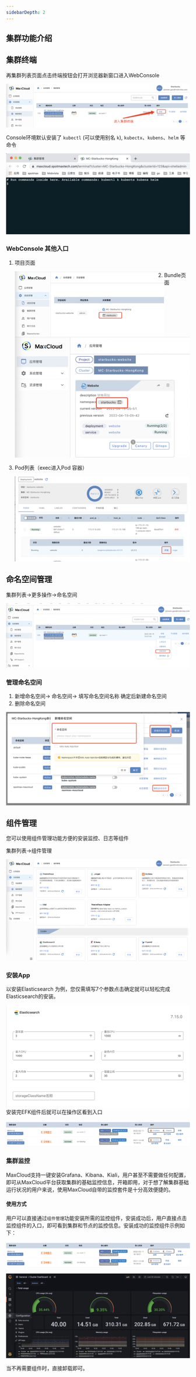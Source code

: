 ```yaml
---
sidebarDepth: 2
---
```

## 集群功能介绍

## 集群终端

再集群列表页面点击终端按钮会打开浏览器新窗口进入WebConsole 

![image-20220415182357952](../../images/image-20220415182357952.png)

Console环境默认安装了  `kubectl` (可以使用别名 `k`), `kubectx`、`kubens`、`helm` 等命令

![image-20220415182520674](../../images/image-20220415182520674.png)

### WebConsole 其他入口

1. 项目页面

   <img src="../../images/image-20220415182814665.png" alt="image-20220415182814665" style="zoom: 40%;" align='left'/>

2. Bundle页面

   <img src="../../images/image-20220415183009715.png" alt="image-20220415183009715" style="zoom:50%;" />

3. Pod列表（exec进入Pod 容器）

   ![image-20220415183044672](../../images/image-20220415183044672.png)

## 命名空间管理

集群列表->更多操作->命名空间

![image-20220415185351289](../../images/image-20220415185351289.png)

### 管理命名空间

1. 新增命名空间-> 命名空间-> 填写命名空间名称   确定后新建命名空间
2. 删除命名空间

![image-20220415191602183](../../images/image-20220415191602183.png)

## 组件管理

您可以使用组件管理功能方便的安装监控、日志等组件

集群列表->组件管理

![image-20220415191806534](../../images/image-20220415191806534.png)

### 安装App

以安装Elasticsearch 为例，您仅需填写7个参数点击确定就可以轻松完成Elasticsearch的安装。

<img src="../../images/image-20220415191914310.png" alt="image-20220415191914310" style="zoom:50%;"  align='left'/>

安装完EFK组件后就可以在操作区看到入口

![image](../../images/monitor1.png)

### 集群监控

MaxCloud支持一键安装Grafana、Kibana、Kiali，用户甚至不需要做任何配置，即可从MaxCloud平台获取集群的基础监控信息，开箱即用，对于想了解集群基础运行状况的用户来说，使用MaxCloud自带的监控套件是十分高效便捷的。

#### 使用方式

用户可以直接通过`组件管理`功能安装所需的监控组件，安装成功后，用户直接点击监控组件的入口，即可看到集群和节点的监控信息。安装成功的监控组件示例如下：

![image](../../images/cluster/monitor1.png)

![image](../../images/cluster/monitor2.png)

当不再需要组件时，直接卸载即可。

